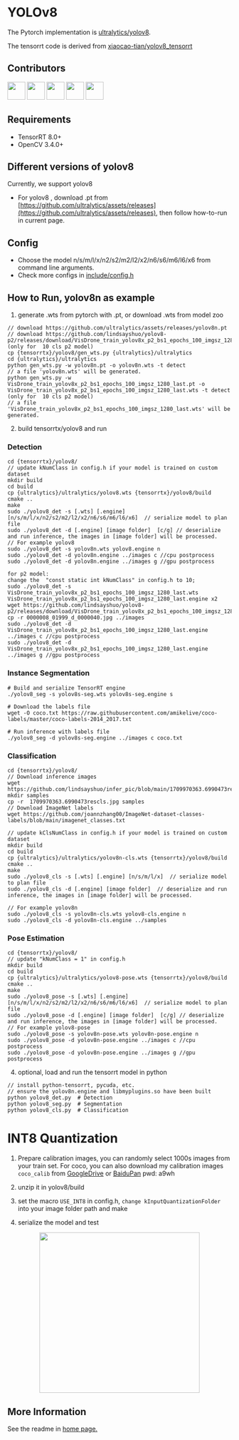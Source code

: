 # YOLOv8

The Pytorch implementation is [ultralytics/yolov8](https://github.com/ultralytics/ultralytics/tree/main/ultralytics).

The tensorrt code is derived from [xiaocao-tian/yolov8_tensorrt](https://github.com/xiaocao-tian/yolov8_tensorrt)

## Contributors

<a href="https://github.com/xiaocao-tian"><img src="https://avatars.githubusercontent.com/u/65889782?v=4?s=48" width="40px;" alt=""/></a>
<a href="https://github.com/lindsayshuo"><img src="https://avatars.githubusercontent.com/u/45239466?v=4?s=48" width="40px;" alt=""/></a>
<a href="https://github.com/xinsuinizhuan"><img src="https://avatars.githubusercontent.com/u/40679769?v=4?s=48" width="40px;" alt=""/></a>
<a href="https://github.com/Rex-LK"><img src="https://avatars.githubusercontent.com/u/74702576?s=48&v=4" width="40px;" alt=""/></a>
<a href="https://github.com/emptysoal"><img src="https://avatars.githubusercontent.com/u/57931586?s=48&v=4" width="40px;" alt=""/></a>

## Requirements

- TensorRT 8.0+
- OpenCV 3.4.0+

## Different versions of yolov8

Currently, we support yolov8

- For yolov8 , download .pt from [https://github.com/ultralytics/assets/releases](https://github.com/ultralytics/assets/releases), then follow how-to-run in current page.
## Config

- Choose the model n/s/m/l/x/n2/s2/m2/l2/x2/n6/s6/m6/l6/x6 from command line arguments.
- Check more configs in [include/config.h](./include/config.h)

## How to Run, yolov8n as example

1. generate .wts from pytorch with .pt, or download .wts from model zoo

```
// download https://github.com/ultralytics/assets/releases/yolov8n.pt
// download https://github.com/lindsayshuo/yolov8-p2/releases/download/VisDrone_train_yolov8x_p2_bs1_epochs_100_imgsz_1280_last.pt (only for  10 cls p2 model)
cp {tensorrtx}/yolov8/gen_wts.py {ultralytics}/ultralytics
cd {ultralytics}/ultralytics
python gen_wts.py -w yolov8n.pt -o yolov8n.wts -t detect
// a file 'yolov8n.wts' will be generated.
python gen_wts.py -w VisDrone_train_yolov8x_p2_bs1_epochs_100_imgsz_1280_last.pt -o VisDrone_train_yolov8x_p2_bs1_epochs_100_imgsz_1280_last.wts -t detect (only for  10 cls p2 model)
// a file 'VisDrone_train_yolov8x_p2_bs1_epochs_100_imgsz_1280_last.wts' will be generated.
```

2. build tensorrtx/yolov8 and run

### Detection
```
cd {tensorrtx}/yolov8/
// update kNumClass in config.h if your model is trained on custom dataset
mkdir build
cd build
cp {ultralytics}/ultralytics/yolov8.wts {tensorrtx}/yolov8/build
cmake ..
make
sudo ./yolov8_det -s [.wts] [.engine] [n/s/m/l/x/n2/s2/m2/l2/x2/n6/s6/m6/l6/x6]  // serialize model to plan file
sudo ./yolov8_det -d [.engine] [image folder]  [c/g] // deserialize and run inference, the images in [image folder] will be processed.
// For example yolov8
sudo ./yolov8_det -s yolov8n.wts yolov8.engine n
sudo ./yolov8_det -d yolov8n.engine ../images c //cpu postprocess
sudo ./yolov8_det -d yolov8n.engine ../images g //gpu postprocess

for p2 model:
change the  "const static int kNumClass" in config.h to 10;
sudo ./yolov8_det -s VisDrone_train_yolov8x_p2_bs1_epochs_100_imgsz_1280_last.wts VisDrone_train_yolov8x_p2_bs1_epochs_100_imgsz_1280_last.engine x2
wget https://github.com/lindsayshuo/yolov8-p2/releases/download/VisDrone_train_yolov8x_p2_bs1_epochs_100_imgsz_1280_last/0000008_01999_d_0000040.jpg
cp -r 0000008_01999_d_0000040.jpg ../images
sudo ./yolov8_det -d VisDrone_train_yolov8x_p2_bs1_epochs_100_imgsz_1280_last.engine ../images c //cpu postprocess
sudo ./yolov8_det -d VisDrone_train_yolov8x_p2_bs1_epochs_100_imgsz_1280_last.engine ../images g //gpu postprocess
```

### Instance Segmentation
```
# Build and serialize TensorRT engine
./yolov8_seg -s yolov8s-seg.wts yolov8s-seg.engine s

# Download the labels file
wget -O coco.txt https://raw.githubusercontent.com/amikelive/coco-labels/master/coco-labels-2014_2017.txt

# Run inference with labels file
./yolov8_seg -d yolov8s-seg.engine ../images c coco.txt
```

### Classification
```
cd {tensorrtx}/yolov8/
// Download inference images
wget  https://github.com/lindsayshuo/infer_pic/blob/main/1709970363.6990473rescls.jpg
mkdir samples
cp -r  1709970363.6990473rescls.jpg samples
// Download ImageNet labels
wget https://github.com/joannzhang00/ImageNet-dataset-classes-labels/blob/main/imagenet_classes.txt

// update kClsNumClass in config.h if your model is trained on custom dataset
mkdir build
cd build
cp {ultralytics}/ultralytics/yolov8n-cls.wts {tensorrtx}/yolov8/build
cmake ..
make
sudo ./yolov8_cls -s [.wts] [.engine] [n/s/m/l/x]  // serialize model to plan file
sudo ./yolov8_cls -d [.engine] [image folder]  // deserialize and run inference, the images in [image folder] will be processed.

// For example yolov8n
sudo ./yolov8_cls -s yolov8n-cls.wts yolov8-cls.engine n
sudo ./yolov8_cls -d yolov8n-cls.engine ../samples
```


### Pose Estimation
```
cd {tensorrtx}/yolov8/
// update "kNumClass = 1" in config.h
mkdir build
cd build
cp {ultralytics}/ultralytics/yolov8-pose.wts {tensorrtx}/yolov8/build
cmake ..
make
sudo ./yolov8_pose -s [.wts] [.engine] [n/s/m/l/x/n2/s2/m2/l2/x2/n6/s6/m6/l6/x6]  // serialize model to plan file
sudo ./yolov8_pose -d [.engine] [image folder]  [c/g] // deserialize and run inference, the images in [image folder] will be processed.
// For example yolov8-pose
sudo ./yolov8_pose -s yolov8n-pose.wts yolov8n-pose.engine n
sudo ./yolov8_pose -d yolov8n-pose.engine ../images c //cpu postprocess
sudo ./yolov8_pose -d yolov8n-pose.engine ../images g //gpu postprocess
```


4. optional, load and run the tensorrt model in python

```
// install python-tensorrt, pycuda, etc.
// ensure the yolov8n.engine and libmyplugins.so have been built
python yolov8_det.py  # Detection
python yolov8_seg.py  # Segmentation
python yolov8_cls.py  # Classification
```

# INT8 Quantization

1. Prepare calibration images, you can randomly select 1000s images from your train set. For coco, you can also download my calibration images `coco_calib` from [GoogleDrive](https://drive.google.com/drive/folders/1s7jE9DtOngZMzJC1uL307J2MiaGwdRSI?usp=sharing) or [BaiduPan](https://pan.baidu.com/s/1GOm_-JobpyLMAqZWCDUhKg) pwd: a9wh

2. unzip it in yolov8/build

3. set the macro `USE_INT8` in config.h, `change kInputQuantizationFolder` into your image folder path and make

4. serialize the model and test

<p align="center">
<img src="https://user-images.githubusercontent.com/15235574/78247927-4d9fac00-751e-11ea-8b1b-704a0aeb3fcf.jpg" height="360px;">
</p>

## More Information

See the readme in [home page.](https://github.com/wang-xinyu/tensorrtx)
